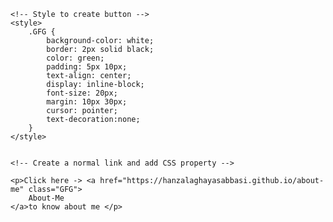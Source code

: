 	<!-- Style to create button -->
	<style>
		.GFG {
			background-color: white;
			border: 2px solid black;
			color: green;
			padding: 5px 10px;
			text-align: center;
			display: inline-block;
			font-size: 20px;
			margin: 10px 30px;
			cursor: pointer;
			text-decoration:none;
		}
	</style>

	
	<!-- Create a normal link and add CSS property -->
 
	<p>Click here -> <a href="https://hanzalaghayasabbasi.github.io/about-me" class="GFG">
		About-Me
	</a>to know about me </p> 					

